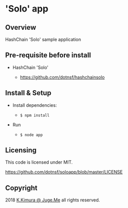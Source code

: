 # 'Solo' app

## Overview

HashChain 'Solo' sample application

## Pre-requisite before install

- HashChain 'Solo'

    - https://github.com/dotnsf/hashchainsolo


## Install & Setup

- Install dependencies:

    - `$ npm install`

- Run

    - `$ node app`


## Licensing

This code is licensed under MIT.

https://github.com/dotnsf/soloapp/blob/master/LICENSE


## Copyright

2018 [K.Kimura @ Juge.Me](https://github.com/dotnsf) all rights reserved.

